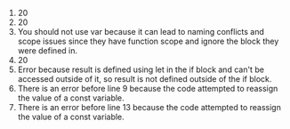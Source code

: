 1. 20
2. 20
3. You should not use var because it can lead to naming conflicts and scope issues since they have function scope and ignore the block they were defined in.
4. 20
5. Error because result is defined using let in the if block and can't be accessed outside of it, so result is not defined outside of the if block.
6. There is an error before line 9 because the code attempted to reassign the value of a const variable.
7. There is an error before line 13 because the code attempted to reassign the value of a const variable.

